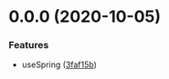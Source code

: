 # 0.0.0 (2020-10-05)

### Features

- useSpring ([3faf15b](https://github.com/posva/vue-use-spring/commit/3faf15b3131143db85f38db759a08b0a0af32730))
